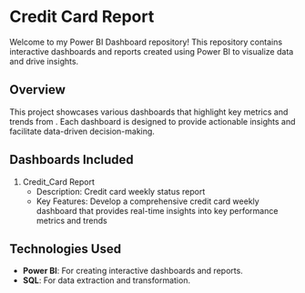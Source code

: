
# Credit Card Report

Welcome to my Power BI Dashboard repository! This repository contains interactive dashboards and reports created using Power BI to visualize data and drive insights.

## Overview

This project showcases various dashboards that highlight key metrics and trends from . Each dashboard is designed to provide actionable insights and facilitate data-driven decision-making.

## Dashboards Included

1. Credit_Card Report
   - Description: Credit card weekly status report
   - Key Features: Develop a comprehensive credit card weekly dashboard that provides real-time insights into key performance metrics and trends




## Technologies Used

- **Power BI**: For creating interactive dashboards and reports.
- **SQL**: For data extraction and transformation.
  


